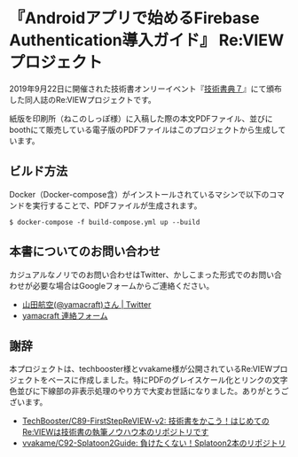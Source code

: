 『Androidアプリで始めるFirebase Authentication導入ガイド』 Re:VIEWプロジェクト
=====================================================

2019年9月22日に開催された技術書オンリーイベント『[技術書典７](https://techbookfest.org/event/tbf07)』にて頒布した同人誌のRe:VIEWプロジェクトです。

紙版を印刷所（ねこのしっぽ様）に入稿した際の本文PDFファイル、並びにboothにて販売している電子版のPDFファイルはこのプロジェクトから生成しています。

## ビルド方法

Docker（Docker-compose含）がインストールされているマシンで以下のコマンドを実行することで、PDFファイルが生成されます。

```
$ docker-compose -f build-compose.yml up --build
```

## 本書についてのお問い合わせ

カジュアルなノリでのお問い合わせはTwitter、かしこまった形式でのお問い合わせが必要な場合はGoogleフォームからご連絡ください。

- [山田航空\(@yamacraft\)さん \| Twitter](https://twitter.com/yamacraft)
- [yamacraft 連絡フォーム](https://docs.google.com/forms/d/e/1FAIpQLSeOZkKzr5AuRXSN4MvT3K4RqlytB_cF-Y1e35XnMSYDr4xkLQ/viewform)

## 謝辞

本プロジェクトは、techbooster様とvvakame様が公開されているRe:VIEWプロジェクトをベースに作成しました。特にPDFのグレイスケール化とリンクの文字色並びに下線部の非表示処理のやり方で大変お世話になりました。ありがとうございます。

- [TechBooster/C89\-FirstStepReVIEW\-v2: 技術書をかこう！はじめてのRe:VIEWは技術書の執筆ノウハウ本のリポジトリです](https://github.com/TechBooster/C89-FirstStepReVIEW-v2)
- [vvakame/C92\-Splatoon2Guide: 負けたくない！Splatoon2本のリポジトリ](https://github.com/vvakame/C92-Splatoon2Guide)